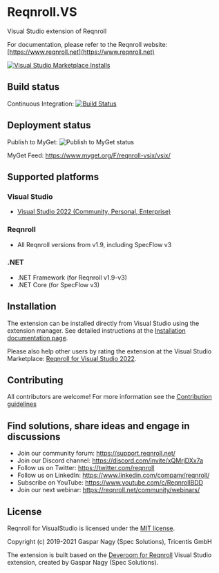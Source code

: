 # Reqnroll.VS

Visual Studio extension of Reqnroll

For documentation, please refer to the Reqnroll website:
[https://www.reqnroll.net](https://www.reqnroll.net)

[![Visual Studio Marketplace Installs](https://img.shields.io/visual-studio-marketplace/i/TechTalkReqnrollTeam.ReqnrollForVisualStudio2022?label=installs%20VS2022)](https://marketplace.visualstudio.com/items?itemName=TechTalkReqnrollTeam.ReqnrollForVisualStudio2022)

## Build status

Continuous Integration: [![Build Status](https://reqnroll.visualstudio.com/Reqnroll/_apis/build/status/Reqnroll.VS.CI)](https://reqnroll.visualstudio.com/Reqnroll/_build?definitionId=52)

## Deployment status

Publish to MyGet: ![Publish to MyGet status](https://vsrm.dev.azure.com/reqnroll/_apis/public/Release/badge/4d755a95-f4b3-45f5-abb5-aeccc2b85d15/13/57)

MyGet Feed: <https://www.myget.org/F/reqnroll-vsix/vsix/>

## Supported platforms

### Visual Studio

* [Visual Studio 2022 (Community, Personal, Enterprise)](https://marketplace.visualstudio.com/items?itemName=TechTalkReqnrollTeam.ReqnrollForVisualStudio2022)

### Reqnroll

* All Reqnroll versions from v1.9, including SpecFlow v3

### .NET

* .NET Framework (for Reqnroll v1.9-v3)
* .NET Core (for SpecFlow v3)

## Installation

The extension can be installed directly from Visual Studio using the extension manager. See detailed instructions at the [Installation documentation page](https://docs.reqnroll.net/projects/reqnroll/en/latest/visualstudio/visual-studio-installation.html).

Please also help other users by rating the extension at the Visual Studio Marketplace: [Reqnroll for Visual Studio 2022](https://marketplace.visualstudio.com/items?itemName=TechTalkReqnrollTeam.ReqnrollForVisualStudio2022).

## Contributing

All contributors are welcome! For more information see the [Contribution guidelines](CONTRIBUTION.md)

## Find solutions, share ideas and engage in discussions

* Join our community forum: <https://support.reqnroll.net/>
* Join our Discord channel: <https://discord.com/invite/xQMrjDXx7a>
* Follow us on Twitter: <https://twitter.com/reqnroll>
* Follow us on LinkedIn: <https://www.linkedin.com/company/reqnroll/>
* Subscribe on YouTube: <https://www.youtube.com/c/ReqnrollBDD>
* Join our next webinar: <https://reqnroll.net/community/webinars/>

## License

Reqnroll for VisualStudio is licensed under the [MIT license](LICENSE).

Copyright (c) 2019-2021 Gaspar Nagy (Spec Solutions), Tricentis GmbH

The extension is built based on the [Deveroom for Reqnroll](https://github.com/specsolutions/deveroom-visualstudio) Visual Studio extension, created by Gaspar Nagy (Spec Solutions).